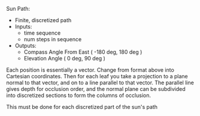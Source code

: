 Sun Path:
- Finite, discretized path
- Inputs:
    - time sequence
    - num steps in sequence
- Outputs:
    - Compass Angle From East ( -180 deg, 180 deg )
    - Elevation Angle ( 0 deg, 90 deg )

Each position is essentially a vector. Change from format above into Cartesian coordinates. Then for each leaf you take a projection to a plane normal to that vector, and on to a line parallel to that vector. The parallel line gives depth for occlusion order, and the normal plane can be subdivided into discretized sections to form the columns of occlusion.

This must be done for each discretized part of the sun's path
